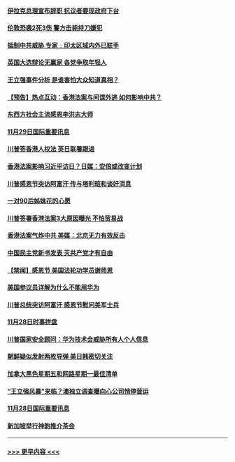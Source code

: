 #### [伊拉克总理宣布辞职 抗议者要现政府下台](../pages/prog202/a102718856.md?t=11300822) 
#### [伦敦恐袭2死3伤 警方击毙持刀嫌犯](../pages/prog202/a102718851.md?t=11300822) 
#### [抵制中共威胁  专家﹕印太区域内外已联手](../pages/prog202/a102718715.md?t=11300822) 
#### [英国大选辩论无赢家 各党争取年轻人](../pages/prog202/a102718641.md?t=11300822) 
#### [王立强事件分析 是谁害怕大众知道真相？](../pages/prog202/a102718610.md?t=11300822) 
#### [【预告】热点互动：香港法案与间谍外逃  如何影响中共？](../pages/prog202/a102718598.md?t=11300822) 
#### [东西方社会主流感恩李洪志大师](../pages/prog202/a102718522.md?t=11300822) 
#### [11月29日国际重要讯息](../pages/prog202/a102718463.md?t=11300822) 
#### [川普签香港人权法 英日联署跟进](../pages/prog202/a102718430.md?t=11300822) 
#### [香港法案影响习近平访日？日媒：安倍或改变计划](../pages/prog202/a102718385.md?t=11300822) 
#### [川普感恩节突访阿富汗 传与塔利班和谈好消息](../pages/prog202/a102718313.md?t=11300822) 
#### [一对90后姊妹花的心愿](../pages/prog202/a102718335.md?t=11300822) 
#### [川普签署香港法案3大原因曝光 不怕贸易战](../pages/prog202/a102718310.md?t=11300822) 
#### [香港法案气炸中共 美媒：北京无力有效反击](../pages/prog202/a102718235.md?t=11300822) 
#### [中国民主党新书发表 灭共产党才有自由](../pages/prog202/a102718245.md?t=11300822) 
#### [【禁闻】感恩节 美国法轮功学员谢师恩](../pages/prog202/a102718153.md?t=11300822) 
#### [美国参议员详解为什么不能用华为](../pages/prog202/a102718060.md?t=11300822) 
#### [川普总统突访阿富汗 感恩节慰问美军士兵](../pages/prog202/a102718132.md?t=11300822) 
#### [11月28日时事拼盘](../pages/prog202/a102718121.md?t=11300822) 
#### [川普国家安全顾问：华为技术会威胁所有人个人信息](../pages/prog202/a102718053.md?t=11300822) 
#### [朝鲜疑似发射两枚导弹 美日韩密切关注](../pages/prog202/a102718015.md?t=11300822) 
#### [加拿大黑色星期五和网路星期一最佳清单](../pages/prog202/a102718012.md?t=11300822) 
#### [“王立强风暴”来临？澳独立调查曝向心公司悄停营运](../pages/prog202/a102717992.md?t=11300822) 
#### [11月28日国际重要讯息](../pages/prog202/a102717840.md?t=11300822) 
#### [新加坡举行神韵推介茶会](../pages/prog202/a102717838.md?t=11300822) 

----
#### [ >>> 更早内容 <<< ](../indexes/prog202-earlier.md)
